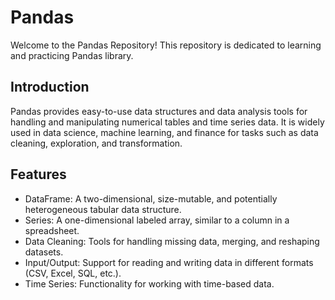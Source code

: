 # Pandas
Welcome to the Pandas Repository! This repository is dedicated to learning and practicing Pandas library.

## Introduction
Pandas provides easy-to-use data structures and data analysis tools for handling and manipulating numerical tables and time series data. 
It is widely used in data science, machine learning, and finance for tasks such as data cleaning, exploration, and transformation.

## Features
- DataFrame: A two-dimensional, size-mutable, and potentially heterogeneous tabular data structure.
- Series: A one-dimensional labeled array, similar to a column in a spreadsheet.
- Data Cleaning: Tools for handling missing data, merging, and reshaping datasets.
- Input/Output: Support for reading and writing data in different formats (CSV, Excel, SQL, etc.).
- Time Series: Functionality for working with time-based data.
